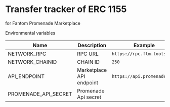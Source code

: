 # Transfer tracker of ERC 1155
for Fantom Promenade Marketplace

Environmental variables

| Name                | Description              | Example                                      |
| ----------------    | ------------------------ | -------------------------------------------- |
| NETWORK_RPC         | RPC URL                  | `https://rpc.ftm.tools`                      |
| NETWORK_CHAINID     | CHAIN ID                 | `250`                                        |
| API_ENDPOINT        | Marketplace API endpoint | `https://api.promenade.art`                  |
| PROMENADE_API_SECRET| Promenade Api secret     |                                              |
